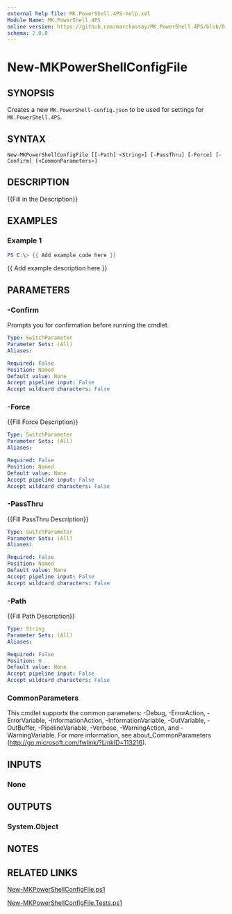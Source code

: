 ```yaml
---
external help file: MK.PowerShell.4PS-help.xml
Module Name: MK.PowerShell.4PS
online version: https://github.com/marckassay/MK.PowerShell.4PS/blob/0.0.1/docs/New-MKPowerShellConfigFile.md
schema: 2.0.0
---
```


# New-MKPowerShellConfigFile

## SYNOPSIS
Creates a new `MK.PowerShell-config.json` to be used for settings for `MK.PowerShell.4PS`.

## SYNTAX

```
New-MKPowerShellConfigFile [[-Path] <String>] [-PassThru] [-Force] [-Confirm] [<CommonParameters>]
```

## DESCRIPTION
{{Fill in the Description}}

## EXAMPLES

### Example 1
```powershell
PS C:\> {{ Add example code here }}
```

{{ Add example description here }}

## PARAMETERS

### -Confirm
Prompts you for confirmation before running the cmdlet.

```yaml
Type: SwitchParameter
Parameter Sets: (All)
Aliases:

Required: False
Position: Named
Default value: None
Accept pipeline input: False
Accept wildcard characters: False
```

### -Force
{{Fill Force Description}}

```yaml
Type: SwitchParameter
Parameter Sets: (All)
Aliases:

Required: False
Position: Named
Default value: None
Accept pipeline input: False
Accept wildcard characters: False
```

### -PassThru
{{Fill PassThru Description}}

```yaml
Type: SwitchParameter
Parameter Sets: (All)
Aliases:

Required: False
Position: Named
Default value: None
Accept pipeline input: False
Accept wildcard characters: False
```

### -Path
{{Fill Path Description}}

```yaml
Type: String
Parameter Sets: (All)
Aliases:

Required: False
Position: 0
Default value: None
Accept pipeline input: False
Accept wildcard characters: False
```

### CommonParameters
This cmdlet supports the common parameters: -Debug, -ErrorAction, -ErrorVariable, -InformationAction, -InformationVariable, -OutVariable, -OutBuffer, -PipelineVariable, -Verbose, -WarningAction, and -WarningVariable. For more information, see about_CommonParameters (http://go.microsoft.com/fwlink/?LinkID=113216).

## INPUTS

### None

## OUTPUTS

### System.Object

## NOTES

## RELATED LINKS

[New-MKPowerShellConfigFile.ps1](https://github.com/marckassay/MK.PowerShell.4PS/blob/0.0.1/src/settings/New-MKPowerShellConfigFile.ps1)

[New-MKPowerShellConfigFile.Tests.ps1](https://github.com/marckassay/MK.PowerShell.4PS/blob/0.0.1/test/settings/New-MKPowerShellConfigFile.Tests.ps1)

